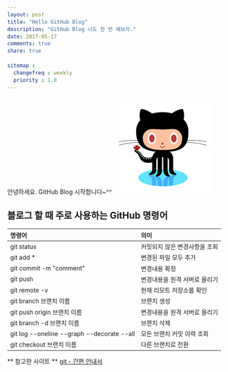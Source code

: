 ```yaml
---
layout: post
title: "Hello GitHub Blog"
description: "GitHub Blog 나도 한 번 해보자."
date: 2017-05-17
comments: true
share: true

sitemap :
  changefreq : weekly
  priority : 1.0
---
```


안녕하세요. GitHub Blog 시작합니다~^^
![작은 이미지](/images/github.png)

## 블로그 할 때 주로 사용하는 GitHub 명령어
| 명령어 | 의미 |
| :--- | :--- |
| git status | 커밋되지 않은 변경사항을 조회 |
| git add * | 변경된 파일 모두 추가 |
| git commit -m "comment" | 변경내용 확정 |
| git push | 변경내용을 원격 서버로 올리기 |
| git remote -v | 현재 리모트 저장소를 확인 |
| git branch 브랜치 이름 | 브랜치 생성 |
| git push origin 브랜치 이름 | 변경내용을 원격 서버로 올리기 |
| git branch -d 브랜치 이름 | 브랜치 삭제 |
| git log --oneline --graph --decorate --all | 모든 브랜치 커밋 이력 조회 |
| git checkout 브랜치 이름 | 다른 브랜치로 전환 |

 ** 참고한 사이트 **
[git - 간편 안내서](https://rogerdudler.github.io/git-guide/index.ko.html)

